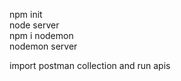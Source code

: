 npm init            
node server             
npm i nodemon            
nodemon server            

import postman collection and run apis                